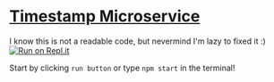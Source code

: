 
# [Timestamp Microservice](https://www.freecodecamp.org/learn/apis-and-microservices/apis-and-microservices-projects/timestamp-microservice)

I know this is not a readable code, but nevermind I'm lazy to fixed it :)
[![Run on Repl.it](https://repl.it/badge/github/kem0o/neonitev2)](https://repl.it/@aldhaneka/boilerplate-project-timestamp)

Start by clicking `run button` or type `npm start` in the terminal!
